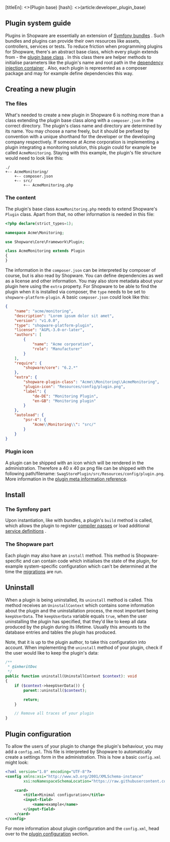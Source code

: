 [titleEn]: <>(Plugin base)
[hash]: <>(article:developer_plugin_base)

## Plugin system guide

Plugins in Shopware are essentially an extension of
[Symfony bundles](https://symfony.com/doc/current/bundles.html#creating-a-bundle)
. Such bundles and plugins can provide their own resources like assets,
controllers, services or tests. To reduce friction when programming plugins for
Shopware, there's an abstract base class, which every plugin extends from - the
[plugin base class](./../60-references-internals/40-plugins/020-plugin-base-class.md)
. In this class there are helper methods to initialise parameters like the
plugin's name and root path in the
[dependency injection container](https://symfony.com/doc/current/service_container.html#service-parameters)
. Also, each plugin is represented as a composer package and may for example
define dependencies this way.

## Creating a new plugin

### The files

What's needed to create a new plugin in Shopware 6 is nothing more than a class
extending the plugin base class along with a `composer.json` in the correct
directory. The plugin's class name and directory are determined by its name. You
may choose a name freely, but it should be prefixed by convention with a unique
shorthand for the developer or the developing company respectively. If someone
at Acme corporation is implementing a plugin integrating a monitoring solution,
this plugin could for example be called `AcmeMonitoring`. Staying with this
example, the plugin's file structure would need to look like this:

```
./
+-- AcmeMonitoring/
    +-- composer.json
    +-- src/
        +-- AcmeMonitoring.php
```

### The content

The plugin's base class `AcmeMonitoring.php` needs to extend Shopware's
`Plugin` class. Apart from that, no other information is needed in this file:

```php
<?php declare(strict_types=1);

namespace Acme\Monitoring;

use Shopware\Core\Framework\Plugin;

class AcmeMonitoring extends Plugin
{
}
```

The information in the `composer.json` can be interpreted by composer of course,
but is also read by Shopware. You can define dependencies as well as a license
and other information. You may also store metadata
about your plugin here using the `extra` property. For Shopware to be able to
find the plugin when it is installed via composer, the `type` needs to be set to
`shopware-platform-plugin`. A basic `composer.json` could look like this:

```json
{
    "name": "acme/monitoring",
    "description": "Lorem ipsum dolor sit amet",
    "version": "v1.0.0",
    "type": "shopware-platform-plugin",
    "license": "AGPL-3.0-or-later",
    "authors": [
        {
            "name": "Acme corporation",
            "role": "Manufacturer"
        }
    ],
    "require": {
        "shopware/core": "6.2.*"
    },
    "extra": {
        "shopware-plugin-class": "Acme\\Monitoring\\AcmeMonitoring",
        "plugin-icon": "Resources/config/plugin.png",
        "label": {
            "de-DE": "Monitoring Plugin",
            "en-GB": "Monitoring plugin"
        }
    },
    "autoload": {
        "psr-4": {
            "Acme\\Monitoring\\": "src/"
        }
    }
}
```

### Plugin icon
A plugin can be shipped with an icon which will be rendered in the administration. Therefore a 40 x 40 px png file can be shipped with the following path/filename: `SwagStorePlugin/src/Resources/config/plugin.png`. More information in the [plugin meta information reference](./../60-references-internals/40-plugins/050-plugin-information.md).

## Install

### The Symfony part

Upon instantiation, like with bundles, a plugin's `build` method is called,
which allows the plugin to register
[compiler passes](https://symfony.com/doc/current/service_container/compiler_passes.html)
or load additional
[service definitions](https://symfony.com/doc/current/bundles/extension.html#using-the-load-method)
.

### The Shopware part

Each plugin may also have an `install` method. This method is Shopware-specific
and can contain code which initialises the state of the plugin, for example
system-specific configuration which can't be determined at the time the
[migrations](./../60-references-internals/40-plugins/080-plugin-migrations.md)
are run.

## Uninstall

When a plugin is being uninstalled, its `uninstall` method is called. This
method receives an `UninstallContext` which contains some information about the
plugin and the uninstallation process, the most important being `keepUserData`.
The `keepUserData` variable equals `true`, when the user uninstalling the
plugin has specified, that they'd like to keep all data produced by the plugin
during its lifetime. Usually this amounts to the database entries and tables the
plugin has produced.

Note, that it is up to the plugin author, to take this configuration into
account. When implementing the `uninstall` method of your plugin, check if the
user would like to keep the plugin's data:

```php
/**
 * @inheritDoc
 */
public function uninstall(UninstallContext $context): void
{
    if ($context->keepUserData()) {
        parent::uninstall($context);

        return;
    }

    // Remove all traces of your plugin
}
```

## Plugin configuration

To allow the users of your plugin to change the plugin's behaviour, you may add 
a `config.xml`. This file is interpreted by Shopware to automatically
create a settings form in the administration. This is how a basic `config.xml`
might look:

```xml
<?xml version="1.0" encoding="UTF-8"?>
<config xmlns:xsi="http://www.w3.org/2001/XMLSchema-instance"
        xsi:noNamespaceSchemaLocation="https://raw.githubusercontent.com/shopware/platform/master/src/Core/System/SystemConfig/Schema/config.xsd">

    <card>
        <title>Minimal configuration</title>
        <input-field>
            <name>example</name>
        </input-field>
    </card>
</config>
```

For more information about plugin configuration and the `config.xml`, head
over to the
[plugin configuration](./../60-references-internals/40-plugins/070-plugin-config.md)
section.
